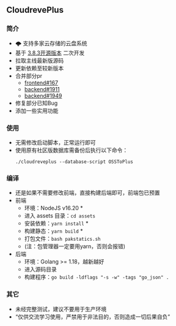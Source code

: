 ## CloudrevePlus
### 简介
+ 🌩 支持多家云存储的云盘系统
+ 基于 [3.8.3开源版本](https://github.com/cloudreve/Cloudreve/releases/tag/3.8.3) 二次开发
+ 拉取主线最新版源码
+ 更新依赖至较新版本
+ 合并部分pr
   - [frontend#167](https://github.com/cloudreve/frontend/pull/167)
   - [backend#1911](https://github.com/cloudreve/Cloudreve/pull/1911)
   - [backend#1949](https://github.com/cloudreve/Cloudreve/pull/1949)
+ 修复部分已知Bug
+ 添加一些实用功能

### 使用
+ 无需修改启动脚本，正常运行即可
+ 使用原有社区版数据库需备份后执行以下命令：
   ```
   ./cloudreveplus --database-script OSSToPlus
   ```

### 编译
+ 还是如果不需要修改前端，直接构建后端即可，前端包已预置
+ 前端
   - 环境：NodeJS v16.20 *
   - 进入 assets 目录：`cd assets`
   - 安装依赖：`yarn install` *
   - 构建静态：`yarn build` *
   - 打包文件：`bash pakstatics.sh`
   - (注：包管理器一定要用yarn，否则会报错)
+ 后端
   - 环境：Golang >= 1.18，越新越好
   - 进入源码目录
   - 构建程序：`go build -ldflags "-s -w" -tags "go_json" .`

### 其它
+ 未经完整测试，建议不要用于生产环境
+ “仅供交流学习使用，严禁用于非法目的，否则造成一切后果自负”
